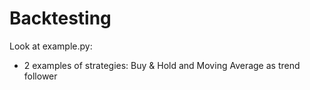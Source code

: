 # Backtesting

Look at example.py: 
* 2 examples of strategies:  Buy & Hold and Moving Average as trend follower
